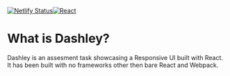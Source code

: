 [![Netlify Status](https://api.netlify.com/api/v1/badges/53967b51-b43d-4821-9bc1-05bf0fcedabd/deploy-status)](https://app.netlify.com/sites/dashley/deploys)[![React](https://badge.fury.io/js/react.svg)](https://badge.fury.io/js/react)

# What is Dashley?
Dashley is an assesment task showcasing a Responsive UI built with React. It has been built with no frameworks other then bare React and Webpack.